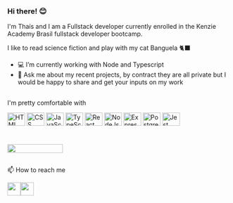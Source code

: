 ### Hi there! 😊

I'm Thaís and I am a Fullstack developer currently enrolled in the Kenzie Academy Brasil fullstack developer bootcamp. 

I like to read science fiction and play with my cat Banguela 🐈‍⬛


- 💻 I’m currently working with Node and Typescript
- 💬 Ask me about my recent projects, by contract they are all private but I would be happy to share and get your inputs on my work


##
I'm pretty comfortable with

<div>

  <img height="30" width="40" title="HTML" src="https://cdn.jsdelivr.net/gh/devicons/devicon/icons/html5/html5-original.svg" /> 
  <img height="30" width="40" title="CSS" src="https://cdn.jsdelivr.net/gh/devicons/devicon/icons/css3/css3-original.svg" />        
  <img height="30" width="40" title="JavaScript" src="https://cdn.jsdelivr.net/gh/devicons/devicon/icons/javascript/javascript-original.svg" />
  <img height="30" width="40" title="TypeScript" src="https://cdn.jsdelivr.net/gh/devicons/devicon/icons/typescript/typescript-original.svg" />
  <img height="30" width="40" title="React" src="https://cdn.jsdelivr.net/gh/devicons/devicon/icons/react/react-original.svg" />             
  <img height="30" width="40" title="NodeJs" src="https://cdn.jsdelivr.net/gh/devicons/devicon/icons/nodejs/nodejs-original.svg" />  
  <img height="30" width="40" title="Express" src="https://cdn.jsdelivr.net/gh/devicons/devicon/icons/express/express-original.svg" />
  <img height="30" width="40" title="PostgreSQL" src="https://cdn.jsdelivr.net/gh/devicons/devicon/icons/postgresql/postgresql-plain.svg" />
  <img height="30" width="40" title="Jest" src="https://cdn.jsdelivr.net/gh/devicons/devicon/icons/jest/jest-plain.svg" />
</div>


#
<div style="display: flex; flex-direction: row;">
<img width="50%" src="https://github-readme-stats.vercel.app/api?username=thaisalesz&count_private=true&theme=cobalt&show_icons=true">

</div>


          
##

📫 How to reach me
<div style="display:flex; flex-direction:row;">
  <a href="https://www.linkedin.com/in/thaisalesz/"> <img height="30" src="https://img.shields.io/badge/LinkedIn-0077B5?style=for-the-badge&logo=linkedin&logoColor=white"></a>
  <a href="mailto:thais-sales@live.com"> <img height="30" src="https://img.shields.io/badge/%E2%9C%89%EF%B8%8F-Email-blue"> </a>
</div>



